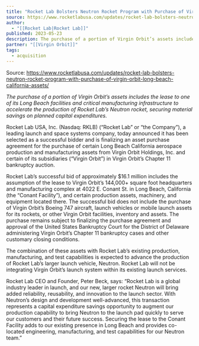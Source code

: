 ```yaml
---
title: "Rocket Lab Bolsters Neutron Rocket Program with Purchase of Virgin Orbit Long Beach California Assets "
source: https://www.rocketlabusa.com/updates/rocket-lab-bolsters-neutron-rocket-program-with-purchase-of-virgin-orbit-long-beach-california-assets/
author:
  - "[[Rocket Lab|Rocket Lab]]"
published: 2023-05-23
description: The purchase of a portion of Virgin Orbit’s assets includes the lease to one of its Long Beach facilities and critical manufacturing infrastructure to accelerate the production of Rocket Lab’s Neutron rocket, securing material savings on planned capital expenditures.
partner: "[[Virgin Orbit]]"
tags:
  - acquisition
---
```


Source: https://www.rocketlabusa.com/updates/rocket-lab-bolsters-neutron-rocket-program-with-purchase-of-virgin-orbit-long-beach-california-assets/

*The purchase of a portion of Virgin Orbit’s assets includes the lease to one of its Long Beach facilities and critical manufacturing infrastructure to accelerate the production of Rocket Lab’s Neutron rocket, securing material savings on planned capital expenditures.*

Rocket Lab USA, Inc. (Nasdaq: RKLB) (“Rocket Lab” or “the Company”), a leading launch and space systems company, today announced it has been selected as a successful bidder and is finalizing an asset purchase agreement for the purchase of certain Long Beach California aerospace production and manufacturing assets from Virgin Orbit Holdings, Inc. and certain of its subsidiaries (“Virgin Orbit”) in Virgin Orbit’s Chapter 11 bankruptcy auction.

Rocket Lab’s successful bid of approximately $16.1 million includes the assumption of the lease to Virgin Orbit’s 144,000+ square foot headquarters and manufacturing complex at 4022 E. Conant St. in Long Beach, California (the “Conant Facility”), and certain production assets, machinery, and equipment located there. The successful bid does not include the purchase of Virgin Orbit’s Boeing 747 aircraft, launch vehicles or mobile launch assets for its rockets, or other Virgin Orbit facilities, inventory and assets. The purchase remains subject to finalizing the purchase agreement and approval of the United States Bankruptcy Court for the District of Delaware administering Virgin Orbit’s Chapter 11 bankruptcy cases and other customary closing conditions.

The combination of these assets with Rocket Lab’s existing production, manufacturing, and test capabilities is expected to advance the production of Rocket Lab’s larger launch vehicle, Neutron. Rocket Lab will not be integrating Virgin Orbit’s launch system within its existing launch services.

Rocket Lab CEO and Founder, Peter Beck, says: “Rocket Lab is a global industry leader in launch, and our new, larger rocket Neutron will bring added reliability, reusability, and innovation to the launch sector. With Neutron’s design and development well-advanced, this transaction represents a capital expenditure savings opportunity to augment our production capability to bring Neutron to the launch pad quickly to serve our customers and their future success. Securing the lease to the Conant Facility adds to our existing presence in Long Beach and provides co-located engineering, manufacturing, and test capabilities for our Neutron team.”

